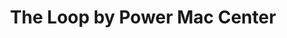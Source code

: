---
title: "The Loop by Power Mac Center"
url: /tacloban-city/the-loop-by-power-mac-center/
shop: Elektronik
---